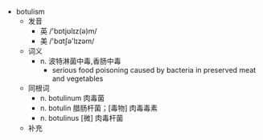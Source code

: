 - botulism
  - 发音
    - 英 /'bɒtjʊlɪz(ə)m/
    - 美 /'bɑtʃə'lɪzəm/
  - 词义
    - n. 波特淋菌中毒,香肠中毒
      - serious food poisoning caused by  bacteria  in preserved meat and vegetables
  - 同根词
    - n. botulinum 肉毒菌
    - n. botulin 腊肠杆菌；[毒物] 肉毒毒素
    - n. botulinus [微] 肉毒杆菌
  - 补充